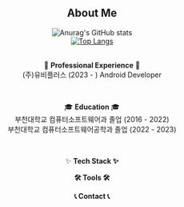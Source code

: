 <h2 align="center">About Me</h2>

<div align="center">
  <img src="https://github-readme-stats.vercel.app/api?username=Gangglion&show_icons=true&theme=transparent" alt="Anurag's GitHub stats" />
  <br>
  <a href="https://github.com/anuraghazra/github-readme-stats">
    <img src="https://github-readme-stats.vercel.app/api/top-langs/?username=Gangglion&layout=compact" alt="Top Langs" />
  </a>
</div>

<br>

<p align="center">
🌟 <strong>Professional Experience</strong> 🌟<br>
  (주)유비플러스 (2023 - ) Android Developer
</p>

<br>

<p align="center">
🎓 <strong>Education</strong> 🎓<br>
  부천대학교 컴퓨터소프트웨어과 졸업 (2016 - 2022)<br>
  부천대학교 컴퓨터소프트웨어공학과 졸업 (2022 - 2023)
</p>

<br>

<p align="center">
✨ <strong>Tech Stack<strong> ✨ <br>
</p>

<p align="center">
🛠 <strong>Tools<strong> 🛠 <br>
</p>

<p align="center">
📞 <strong>Contact<strong> 📞 <br>
</p>
